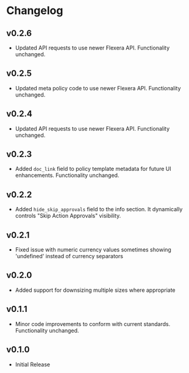 # Changelog

## v0.2.6

- Updated API requests to use newer Flexera API. Functionality unchanged.

## v0.2.5

- Updated meta policy code to use newer Flexera API. Functionality unchanged.

## v0.2.4

- Updated API requests to use newer Flexera API. Functionality unchanged.

## v0.2.3

- Added `doc_link` field to policy template metadata for future UI enhancements. Functionality unchanged.

## v0.2.2

- Added `hide_skip_approvals` field to the info section. It dynamically controls "Skip Action Approvals" visibility.

## v0.2.1

- Fixed issue with numeric currency values sometimes showing 'undefined' instead of currency separators

## v0.2.0

- Added support for downsizing multiple sizes where appropriate

## v0.1.1

- Minor code improvements to conform with current standards. Functionality unchanged.

## v0.1.0

- Initial Release
